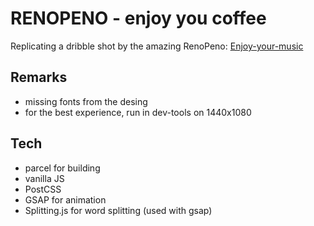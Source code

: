 # RENOPENO - enjoy you coffee

Replicating a dribble shot by the amazing RenoPeno: [Enjoy-your-music](https://dribbble.com/shots/14113520-Enjoy-your-music-animation-and-layout-practice)

## Remarks

- missing fonts from the desing
- for the best experience, run in dev-tools on 1440x1080

## Tech

- parcel for building
- vanilla JS
- PostCSS
- GSAP for animation
- Splitting.js for word splitting (used with gsap)